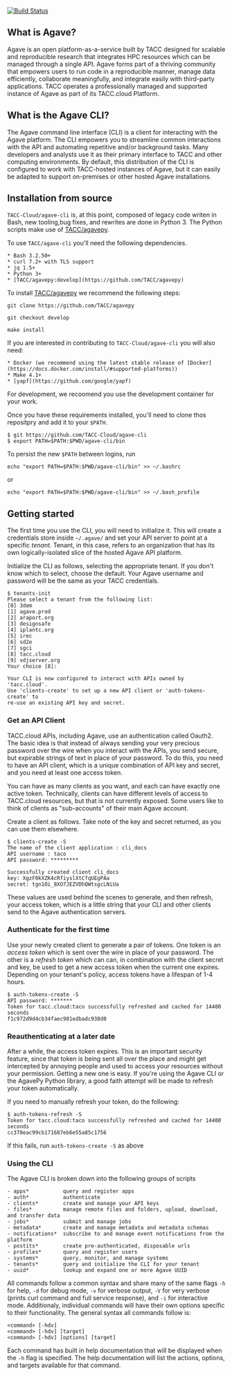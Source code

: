 [![Build Status](https://travis-ci.org/TACC-Cloud/agave-cli.svg?branch=develop)](https://travis-ci.org/TACC-Cloud/agave-cli)

## What is Agave?

Agave is an open platform-as-a-service built by TACC designed for scalable and
reproducible research that integrates HPC resources which can be managed
through a single API.
Agave forms part of a thriving community that empowers users to run code in a
reproducible manner, manage data efficiently, collaborate meaningfully, and 
integrate easily with third-party applications. 
TACC operates a professionally managed and supported instance of Agave as part 
of its TACC.cloud Platform.


## What is the Agave CLI?

The Agave command line interface (CLI) is a client for interacting with the
Agave platform. 
The CLI empowers you to streamline common interactions with the API and 
automating repetitive and/or background tasks. Many developers and analysts 
use it as their primary interface to TACC and other computing environments. 
By default, this distribution of the CLI is configured to work with 
TACC-hosted instances of Agave, but it can easily be adapted to support 
on-premises or other hosted Agave installations. 


## Installation from source

`TACC-Cloud/agave-cli` is, at this point, composed of legacy code writen in Bash, new
tooling,bug fixes, and rewrites are done in Python 3. The Python scripts make
use of [TACC/agavepy](https://github.com/TACC/agavepy).

To use `TACC/agave-cli` you'll need the following dependencies. 

	* Bash 3.2.50+
	* curl 7.2+ with TLS support
	* jq 1.5+
    * Python 3+
    * [TACC/agavepy:develop](https://github.com/TACC/agavepy)

To install [TACC/agavepy](https://github.com/TACC/agavepy) we recommend the 
following steps:
```shell
git clone https://github.com/TACC/agavepy

git checkout develop

make install
```

If you are interested in contributing to `TACC-Cloud/agave-cli` you will also
need:
  
    * Docker (we recommend using the latest stable release of [Docker](https://docs.docker.com/install/#supported-platforms))
    * Make 4.1+
    * [yapf](https://github.com/google/yapf)

For development, we recoomend you use the development container for your work.

Once you have these requirements installed, you'll need to clone thos
repositpry and add it to your `$PATH`.

```shell
$ git https://github.com/TACC-Cloud/agave-cli
$ export PATH=$PATH:$PWD/agave-cli/bin
```

To persist the new `$PATH` between logins, run
```shell
echo "export PATH=$PATH:$PWD/agave-cli/bin" >> ~/.bashrc
```
or
```shell
echo "export PATH=$PATH:$PWD/agave-cli/bin" >> ~/.bash_profile
```


## Getting started

The first time you use the CLI, you will need to initialize it. This will create a credentials store inside `~/.agave/` and set your API server to point at a specific _tenant_. Tenant, in this case, refers to an organization that has its own logically-isolated slice of the hosted Agave API platform.

Initialize the CLI as follows, selecting the appropriate tenant. If you don't know which to select, choose the default. Your Agave username and password will be the same as your TACC credentials.

```
$ tenants-init
Please select a tenant from the following list:
[0] 3dem
[1] agave.prod
[2] araport.org
[3] designsafe
[4] iplantc.org
[5] irec
[6] sd2e
[7] sgci
[8] tacc.cloud
[9] vdjserver.org
Your choice [8]:

Your CLI is now configured to interact with APIs owned by 'tacc.cloud'.
Use 'clients-create' to set up a new API client or 'auth-tokens-create' to
re-use an existing API key and secret.
```

### Get an API Client

TACC.cloud APIs, including Agave, use an authentication called Oauth2. The basic idea is that instead of always sending your very precious password over the wire when you interact with the APIs, you send secure, but expirable strings of text in place of your password. To do this, you need to have an API client, which is a unique combination of API key and secret, and you need at least one access token.

You can have as many clients as you want, and each can have exactly one active token. Technically, clients can have different levels of access to TACC.cloud resources, but that is not currently exposed. Some users like to think of clients as "sub-accounts" of their main Agave account.

Create a client as follows. Take note of the key and secret returned, as you can use them elsewhere.

```shell
$ clients-create -S
The name of the client application : cli_docs
API username : taco
API password: *********

Successfully created client cli_docs
key: XgzF0kXZK4cRfiyslXtCfqUEgPAa
secret: tgn1Oi_8XO7JEZVDhQWtsgcLNiUa
```

These values are used behind the scenes to generate, and then refresh, your access token, which is a little string that your CLI and other clients send to the Agave authentication servers.

### Authenticate for the first time

Use your newly created client to generate a pair of tokens. One token is an *access token* which is sent over the wire in place of your password. The other is a *refresh token* which can can, in combination with the client secret and key, be used to get a new access token when the current one expires. Depending on your tenant's policy, access tokens have a lifespan of 1-4 hours.

```shell
$ auth-tokens-create -S
API password: *******
Token for tacc.cloud:taco successfully refreshed and cached for 14400 seconds
f1c972d9d4cb34faec981edbadc938d0
```

### Reauthenticating at a later date

After a while, the access token expires. This is an important security feature, since that token is being sent all over the place and might get intercepted by annoying people and used to access your resources without your permission. Getting a new one is easy. If you're using the Agave CLI or the AgavePy Python library, a good faith attempt will be made to refresh your token automatically.

If you need to manually refresh your token, do the following:

```shell
$ auth-tokens-refresh -S
Token for tacc.cloud:taco successfully refreshed and cached for 14400 seconds
cc378eac99cb171687eb6e55a85c1756
```

If this fails, run `auth-tokens-create -S` as above

### Using the CLI

The Agave CLI is broken down into the following groups of scripts

	- apps*           query and register apps
	- auth*           authenticate
	- clients*        create and manage your API keys
	- files*          manage remote files and folders, upload, download, and transfer data
	- jobs*           submit and manage jobs
	- metadata*       create and manage metadata and metadata schemas
	- notifications*  subscribe to and manage event notifications from the platform
	- postits*        create pre-authenticated, disposable urls
	- profiles*       query and register users
	- systems*        query, monitor, and manage systems
	- tenants*        query and initialize the CLI for your tenant
	- uuid*           lookup and expand one or more Agave UUID

All commands follow a common syntax and share many of the same flags `-h` for help, `-d` for debug mode, `-v` for verbose output, `-V` for very verbose (prints curl command and full service response), and `-i` for interactive mode. Additionaly, individual commands will have their own options specific to their functionality. The general syntax all commands follow is:

	<command> [-hdv]
	<command> [-hdv] [target]
	<command> [-hdv] [options] [target]

Each command has built in help documentation that will be displayed when the `-h` flag is specified. The help documentation will list the actions, options, and targets available for that command.
